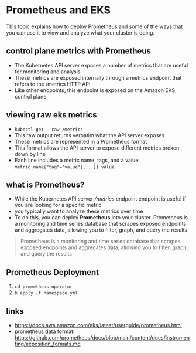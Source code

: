 
# Prometheus and EKS
This topic explains how to deploy Prometheus and some of the ways that you can use it to view and analyze what your cluster is doing.

## control plane metrics with Prometheus
- The Kubernetes API server exposes a number of metrics that are useful for monitoring and analysis
- These metrics are exposed internally through a metrics endpoint that refers to the /metrics HTTP API
- Like other endpoints, this endpoint is exposed on the Amazon EKS control plane

## viewing raw eks metrics
- `kubectl get --raw /metrics`
- This raw output returns verbatim what the API server exposes
- These metrics are represented in a Prometheus format
- This format allows the API server to expose different metrics broken down by line
- Each line includes a metric name, tags, and a value: `metric_name{"tag"="value"[,...]} value`

## what is Prometheus?
- While the Kubernetes API server */metrics* endpoint endpoint is useful if you are looking for a specific metric
- you typically want to analyze these metrics over time
- To do this, you can deploy **Prometheus** into your cluster. Prometheus is a monitoring and time series database that scrapes exposed endpoints and aggregates data, allowing you to filter, graph, and query the results.

> Prometheus is a monitoring and time series database that scrapes exposed endpoints and aggregates data, allowing you to filter, graph, and query the results

## Prometheus Deployment
1. `cd prometheus-operator`
2. `k apply -f namespace.yml`

## links
- https://docs.aws.amazon.com/eks/latest/userguide/prometheus.html
- prometheus data format: https://github.com/prometheus/docs/blob/main/content/docs/instrumenting/exposition_formats.md

